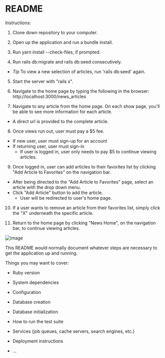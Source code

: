 # README
Instructions:
1. Clone down repository to your computer.

2. Open up the application and run a bundle install.

3. Run yarn install --check-files, if prompted.

4. Run rails db:migrate and rails db:seed consecutively.
 - *Tip* To view a new selection of articles, run 'rails db:seed' again.

5. Start the server with "rails s".

6. Navigate to the home page by typing the following in the browser: http://localhost:3000/news_articles

7. Navigate to any article from the home page. On each show page, you'll be able to see more information for each article.
 - A direct url is provided to the complete article.

8. Once views run out, user must pay a $5 fee.
 - If new user, user must sign-up for an account
 - If returning user, user must sign-in
    - If user is logged in, user only needs to pay $5 to continue viewing articles.

9. Once logged in, user can add articles to their favorites list by clicking "Add Article to Favorites" on the navigation bar.
 - After being directed to the "Add Article to Favorites" page, select an article with the drop down menu.
 - Click "Add Article" button to add the article.
    - User will be redirected to user's home page.

10. If a user wants to remove an article from their favorites list, simply click the "X" underneath the specific article. 

11. Return to the home page by clicking "News Home", on the navigation bar, to continue viewing articles. 


![image](https://user-images.githubusercontent.com/67060678/90936101-8c9da380-e3d2-11ea-925d-c19e9feca855.png)



This README would normally document whatever steps are necessary to get the
application up and running.

Things you may want to cover:

* Ruby version

* System dependencies

* Configuration

* Database creation

* Database initialization

* How to run the test suite

* Services (job queues, cache servers, search engines, etc.)

* Deployment instructions

* ...
